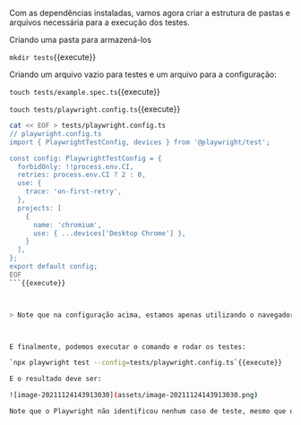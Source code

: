 Com as dependências instaladas, vamos agora criar a estrutura de pastas e arquivos necessária para a execução dos testes.

Criando uma pasta para armazená-los

`mkdir tests`{{execute}}



Criando um arquivo vazio para testes e um arquivo para a configuração:

`touch tests/example.spec.ts`{{execute}}

`touch tests/playwright.config.ts`{{execute}}

```sh
cat << EOF > tests/playwright.config.ts
// playwright.config.ts
import { PlaywrightTestConfig, devices } from '@playwright/test';

const config: PlaywrightTestConfig = {
  forbidOnly: !!process.env.CI,
  retries: process.env.CI ? 2 : 0,
  use: {
    trace: 'on-first-retry',
  },
  projects: [
    {
      name: 'chromium',
      use: { ...devices['Desktop Chrome'] },
    }
  ],
};
export default config;
EOF
```{{execute}}



> Note que na configuração acima, estamos apenas utilizando o navegador Chrome. Também é possível configurar para utilizar o WebKit (Safari) ou o Firefox, quando for necessário garantir a consistência da aplicação nos mais variados ambientes.



E finalmente, podemos executar o comando e rodar os testes:

`npx playwright test --config=tests/playwright.config.ts`{{execute}}

E o resultado deve ser:

![image-20211124143913030](assets/image-20211124143913030.png)

Note que o Playwright não identificou nenhum caso de teste, mesmo que os arquivos já tenham sido criados, ainda não codificamos nenhum caso de teste! No próximo passo, vamos implementar nosso primeiro caso.
